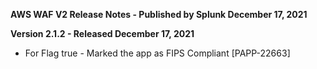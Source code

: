 **AWS WAF V2 Release Notes - Published by Splunk December 17, 2021**
  

**Version 2.1.2 - Released December 17, 2021**

* For Flag true - Marked the app as FIPS Compliant [PAPP-22663]

